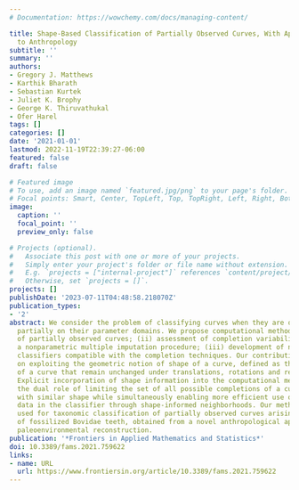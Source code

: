 ```yaml
---
# Documentation: https://wowchemy.com/docs/managing-content/

title: Shape-Based Classification of Partially Observed Curves, With Applications
  to Anthropology
subtitle: ''
summary: ''
authors:
- Gregory J. Matthews
- Karthik Bharath
- Sebastian Kurtek
- Juliet K. Brophy
- George K. Thiruvathukal
- Ofer Harel
tags: []
categories: []
date: '2021-01-01'
lastmod: 2022-11-19T22:39:27-06:00
featured: false
draft: false

# Featured image
# To use, add an image named `featured.jpg/png` to your page's folder.
# Focal points: Smart, Center, TopLeft, Top, TopRight, Left, Right, BottomLeft, Bottom, BottomRight.
image:
  caption: ''
  focal_point: ''
  preview_only: false

# Projects (optional).
#   Associate this post with one or more of your projects.
#   Simply enter your project's folder or file name without extension.
#   E.g. `projects = ["internal-project"]` references `content/project/deep-learning/index.md`.
#   Otherwise, set `projects = []`.
projects: []
publishDate: '2023-07-11T04:48:58.218070Z'
publication_types:
- '2'
abstract: We consider the problem of classifying curves when they are observed only
  partially on their parameter domains. We propose computational methods for (i) completion
  of partially observed curves; (ii) assessment of completion variability through
  a nonparametric multiple imputation procedure; (iii) development of nearest neighbor
  classifiers compatible with the completion techniques. Our contributions are founded
  on exploiting the geometric notion of shape of a curve, defined as those aspects
  of a curve that remain unchanged under translations, rotations and reparameterizations.
  Explicit incorporation of shape information into the computational methods plays
  the dual role of limiting the set of all possible completions of a curve to those
  with similar shape while simultaneously enabling more efficient use of training
  data in the classifier through shape-informed neighborhoods. Our methods are then
  used for taxonomic classification of partially observed curves arising from images
  of fossilized Bovidae teeth, obtained from a novel anthropological application concerning
  paleoenvironmental reconstruction.
publication: '*Frontiers in Applied Mathematics and Statistics*'
doi: 10.3389/fams.2021.759622
links:
- name: URL
  url: https://www.frontiersin.org/article/10.3389/fams.2021.759622
---
```

